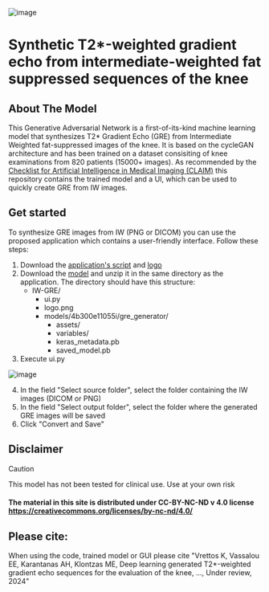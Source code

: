 ![image](https://github.com/user-attachments/assets/c7c9d55e-311d-4733-a3df-4eaca117df8c)

# Synthetic T2*-weighted gradient echo from intermediate-weighted fat suppressed sequences of the knee 

## About The Model
This Generative Adversarial Network is a first-of-its-kind machine learning model that synthesizes T2* Gradient Echo (GRE) from Intermediate Weighted fat-suppressed images of the knee. It is based on the cycleGAN architecture and has been trained on a dataset consisiting of knee examinations from 820 patients (15000+ images). As recommended by the [Checklist for Artificial Intelligence in Medical Imaging (CLAIM)](https://pubs.rsna.org/page/ai/claim) this repository contains the trained model and a UI, which can be used to quickly create GRE from IW images.

## Get started
To synthesize GRE images from IW (PNG or DICOM) you can use the proposed application which contains a user-friendly interface. Follow these steps:
1. Download the [application's script](ui.ipynb) and [logo](logo.png)
2. Download the [model](/models) and unzip it in the same directory as the application. The directory should have this structure:
   - IW-GRE/
     - ui.py
     - logo.png
     - models/4b300e11055i/gre_generator/
       - assets/
       - variables/
       - keras_metadata.pb
       - saved_model.pb 
3. Execute ui.py

![image](https://github.com/user-attachments/assets/f077b5a0-58b8-48e6-8a19-2b804a8d3dd0)

4. In the field "Select source folder", select the folder containing the IW images (DICOM or PNG)
5. In the field "Select output folder", select the folder where the generated GRE images will be saved
6. Click "Convert and Save"

## Disclaimer
>[!CAUTION] 
>This model has not been tested for clinical use. Use at your own risk
#### The material in this site is distributed under CC-BY-NC-ND v 4.0 license https://creativecommons.org/licenses/by-nc-nd/4.0/

## Please cite:
When using the code, trained model or GUI please cite "Vrettos K, Vassalou EE, Karantanas AH, Klontzas ME, Deep learning generated T2*-weighted gradient echo sequences for the evaluation of the knee, ..., Under review, 2024"
